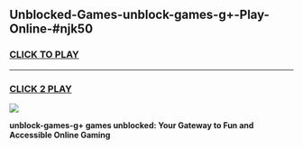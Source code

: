 
## Unblocked-Games-unblock-games-g+-Play-Online-#njk50
<h3>
<a href="https://premium.freeplayer.one?title=unblock-games-g+&ref=27F">CLICK TO PLAY</a></h3>
<hr>

<h3>
<a href="https://premium.freeplayer.one?title=unblock-games-g+&ref=27F">CLICK 2 PLAY</a>
  
</h3>

<a href="https://premium.freeplayer.one?title=unblock-games-g+&ref=27F"><img src="https://clearcache.store/games.png"></a>


**unblock-games-g+ games unblocked: Your Gateway to Fun and Accessible Online Gaming**
